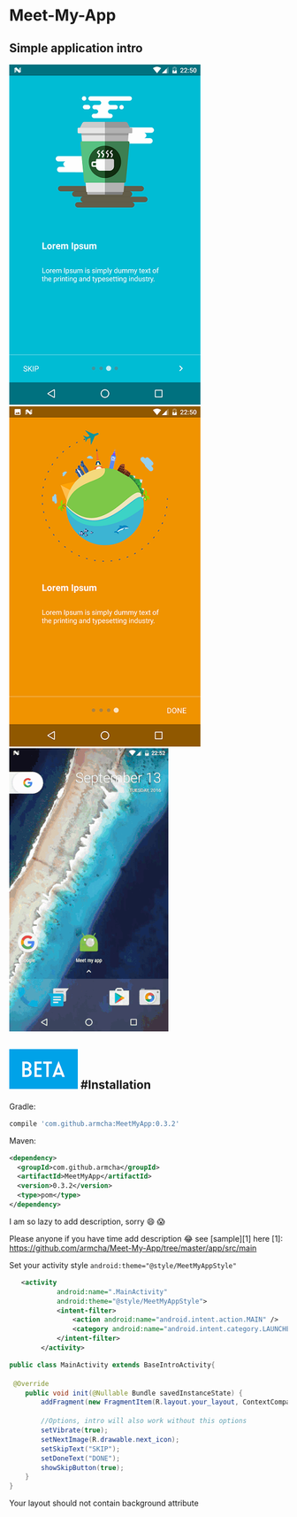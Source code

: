 # Meet-My-App

## Simple application intro

![](screens/screen1.png)
![](screens/screen2.png)
![](screens/gif1.gif)

![](screens/beta.png)
#Installation
-----------------------


Gradle:
```groovy
compile 'com.github.armcha:MeetMyApp:0.3.2'
```
Maven:
```xml
<dependency>
  <groupId>com.github.armcha</groupId>
  <artifactId>MeetMyApp</artifactId>
  <version>0.3.2</version>
  <type>pom</type>
</dependency>
```

I am so lazy to add description, sorry :smile: :scream:

Please anyone if you have time add description  :joy: see [sample][1] here 
[1]: https://github.com/armcha/Meet-My-App/tree/master/app/src/main

Set your activity style ```android:theme="@style/MeetMyAppStyle"```
```xml
   <activity
            android:name=".MainActivity"
            android:theme="@style/MeetMyAppStyle">
            <intent-filter>
                <action android:name="android.intent.action.MAIN" />
                <category android:name="android.intent.category.LAUNCHER" />
            </intent-filter>
        </activity>
```

```java
public class MainActivity extends BaseIntroActivity{

 @Override
    public void init(@Nullable Bundle savedInstanceState) {
        addFragment(new FragmentItem(R.layout.your_layout, ContextCompat.getColor(this, R.color.yourColor)));

        //Options, intro will also work without this options
        setVibrate(true);
        setNextImage(R.drawable.next_icon);
        setSkipText("SKIP");
        setDoneText("DONE");
        showSkipButton(true);
    }
}
```

Your layout should not contain background attribute


